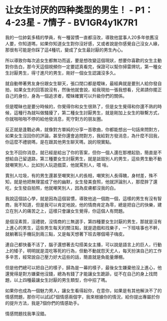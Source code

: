 # 让女生讨厌的四种类型的男生！ - P1：4-23星 - 7情子 - BV1GR4y1K7R1

我的一位帥氣多精的學員，有一種習慣一直都沒改，導致他當事人20多年依舊沒人要，你知道嗎，如果你知道女生對你沒好感，又或者說是你感覺自己沒女人緣，那很有可能是你踩了這4種坑，變成了女生最討厭的男生內心。

所以導致你每次追女生都無功而返，要是想改變這個現狀，想要你喜歡的女生主動對你告白，那今天這個視頻你一定要認真看完，保證可以幫你掃雷牌坑，第一種女生討厭男生，得寸進尺的男生，剛好一個女生認識沒多久。

就自動帶著男友身份跟女生聊天，張口閉口都是曖昧，最經典就是要別人給你發自拍，如果女生的回答說沒有，然後他就會說，給我現拍一張我想看，兄弟請你擺正自己的身份，身為一個追求者，曖昧確實可以升級你們的關係。

但是曖昧也是要分時候的，你覺得你和女生很熟了，但是女生覺得和你還不熟的時候，這種行為就叫做騷擾了，第二種女生討厭男生，就是剛加上女生的聯繫方式，你就啪啪啪不停的給他發消息，死守對方的朋友圈。

反正就是逢戰必典，就像對方單純的分享一首歌曲，你都能想出一句話來問對方，如果女生沒回你的評論，甚至你還會追問對方，我給對方發消息，為什麼不回我，你這麼不禮貌嗎，是在跟其他男生聊天嗎，說的現實點。

女生不回你消息，就已經是給出了你的答案，但你一個人還在那裡起勁，簡直是不想給自己留退路，第三種要女生討厭男生，就是詆毀別人的男生，這些男生動不動就嘲笑別人，比如別人玩遊戲菜，他就罵別人，喂 啥。

賣別人垃圾，有的男生還甚至嘲笑別人的長相，嘲笑別人長得醜，身材差，殊不知，就是他把無理當成了他的幽默，女生發美食照，他就評論別人，那麼胖了還吃，女生發自拍照，他就嘲笑別人，因為皮膚都沒我的白。

我說這個談心學，就是因為這個習慣，導致他追一個跑一個，這樣的男生有沒有智商，我不知道，但是我可以肯定地說，他的情商肯定為零，總是把自己的快樂，建立在別人的痛苦之上，這樣只會讓女生覺得，你這個人有問題。

是個沒素質，沒禮貌，沒情商的三無選手，第四種要女生討厭的男生，那就是沒有上進心的男生，這些男生每天的關注點，就是遊戲和找樂子，一下班啥事也不幹，就躺著玩手機玩到兩三點，又是每天想著下班去哪個場子嗨皮。

連自己都快養不活了，腦子還想著去勾搭美女主播，可以說是語言上的巨人，行動上的矮子，明明就是混吃等死的行為，但動不動就怨天尤人，每天扮演自己的工作多辛苦，經常說自己壓力好大這些的話，簡直就是負能量爆棚。

但是他們總可以把自己的樣子，歸為是一幕的樣子，最後女生嫌棄他沒上進心，他還覺得是對方嫌棄他沒錢，總為有錢了才能讓女生跪舔，從不在自己的身上找問題，以上四種最讓女生討厭的男生類型，你中招了嗎。

如果你也成為一個魅力男人，讓女生看得起你，在意你，如果是有其他解決不了的情感問題，那你可以試試7個情感兩個字，我來根據你的情況，給你提出專屬於你的提升方法，我是7個你們的情感助手。

情感問題找我準沒錯。